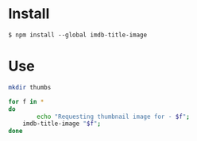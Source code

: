# Install
`$ npm install --global imdb-title-image`

# Use

```sh
mkdir thumbs

for f in *
do
        echo "Requesting thumbnail image for - $f";
	imdb-title-image "$f";
done
```
